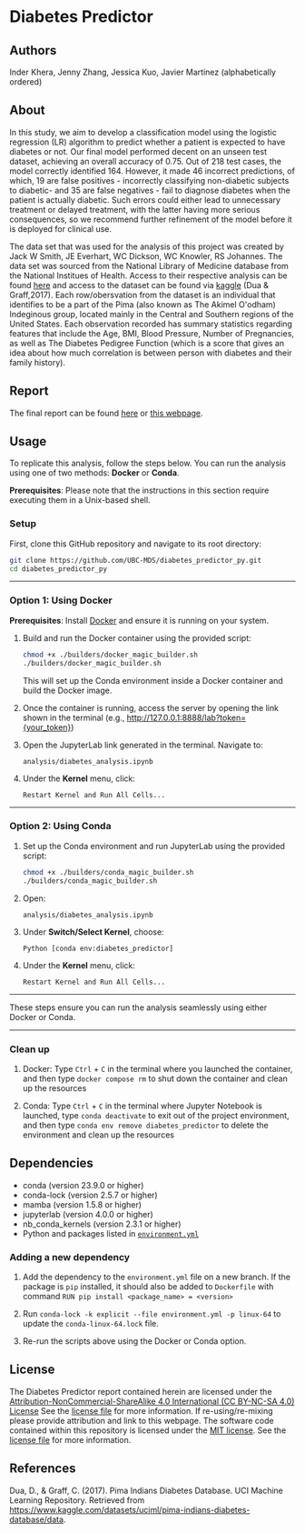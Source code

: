 # Diabetes Predictor

## Authors

Inder Khera, Jenny Zhang, Jessica Kuo, Javier Martinez (alphabetically ordered)

## About

In this study, we aim to develop a classification model using the logistic regression (LR) algorithm to predict whether a patient is expected to have diabetes or not. 
Our final model performed decent on an unseen test dataset, achieving an overall accuracy of 0.75. Out of 218 test cases, the model correctly identified 164. 
However, it made 46 incorrect predictions, of which, 19 are false positives - incorrectly classifying non-diabetic subjects to diabetic- 
and 35 are false negatives - fail to diagnose diabetes when the patient is actually diabetic. 
Such errors could either lead to unnecessary treatment or delayed treatment, with the latter having more serious consequences, 
so we recommend further refinement of the model before it is deployed for clinical use.

The data set that was used for the analysis of this project was created by Jack W Smith, JE Everhart, WC Dickson, WC Knowler, RS Johannes. 
The data set was sourced from the National Library of Medicine database from the National Institues of Health. 
Access to their respective analysis can be found [here](https://pmc.ncbi.nlm.nih.gov/articles/PMC2245318/) 
and access to the dataset can be found via [kaggle](https://www.kaggle.com/datasets/uciml/pima-indians-diabetes-database/data) (Dua & Graff,2017). 
Each row/obersvation from the dataset is an individual that identifies to be a part of the Pima (also known as The Akimel O'odham) Indeginous group, 
located mainly in the Central and Southern regions of the United States. 
Each observation recorded has summary statistics regarding features that include the Age, BMI, Blood Pressure, Number of Pregnancies, 
as well as The Diabetes Pedigree Function (which is a score that gives an idea about how much correlation is between person with diabetes and their family history).

## Report

The final report can be found [here](https://github.com/UBC-MDS/diabetes_predictor_py/tree/main/analysis) or [this webpage](https://ubc-mds.github.io/diabetes_predictor_py/).

## Usage

To replicate this analysis, follow the steps below. You can run the analysis using one of two methods: **Docker** or **Conda**.

**Prerequisites**: Please note that the instructions in this section require executing them in a Unix-based shell.

### Setup

First, clone this GitHub repository and navigate to its root directory:
```bash
git clone https://github.com/UBC-MDS/diabetes_predictor_py.git
cd diabetes_predictor_py
```

---

### Option 1: Using Docker

**Prerequisites**: Install [Docker](https://www.docker.com/get-started) and ensure it is running on your system.

1. Build and run the Docker container using the provided script:
   ```bash
   chmod +x ./builders/docker_magic_builder.sh
   ./builders/docker_magic_builder.sh
   ```
   This will set up the Conda environment inside a Docker container and build the Docker image.

2. Once the container is running, access the server by opening the link shown in the terminal (e.g., http://127.0.0.1:8888/lab?token={your_token})

3. Open the JupyterLab link generated in the terminal. Navigate to:
   ```
   analysis/diabetes_analysis.ipynb
   ```

4. Under the **Kernel** menu, click:
   ```
   Restart Kernel and Run All Cells...
   ```

---

### Option 2: Using Conda

1. Set up the Conda environment and run JupyterLab using the provided script:
   ```bash
   chmod +x ./builders/conda_magic_builder.sh
   ./builders/conda_magic_builder.sh
   ```

2. Open:
   ```
   analysis/diabetes_analysis.ipynb
   ```

3. Under **Switch/Select Kernel**, choose:
   ```
   Python [conda env:diabetes_predictor]
   ```

4. Under the **Kernel** menu, click:
   ```
   Restart Kernel and Run All Cells...
   ```

---

These steps ensure you can run the analysis seamlessly using either Docker or Conda.

---
### Clean up

1. Docker: Type `Ctrl` + `C` in the terminal where you launched the container, 
and then type `docker compose rm` to shut down the container and clean up the resources

2. Conda: Type `Ctrl` + `C` in the terminal where Jupyter Notebook is launched, 
type `conda deactivate` to exit out of the project environment, 
and then type `conda env remove diabetes_predictor` to delete the environment and clean up the resources

## Dependencies

- conda (version 23.9.0 or higher)
- conda-lock (version 2.5.7 or higher)
- mamba (version 1.5.8 or higher)
- jupyterlab (version 4.0.0 or higher)
- nb_conda_kernels (version 2.3.1 or higher)
- Python and packages listed in [`environment.yml`](https://github.com/UBC-MDS/diabetes_predictor_py/blob/main/environment.yml)

### Adding a new dependency

1. Add the dependency to the `environment.yml` file on a new branch. 
If the package is `pip` installed, it should also be added to `Dockerfile` with command `RUN pip install <package_name> = <version>`

2. Run `conda-lock -k explicit --file environment.yml -p linux-64` to update the `conda-linux-64.lock` file.

3. Re-run the scripts above using the Docker or Conda option. 

## License

The Diabetes Predictor report contained herein are licensed under the [Attribution-NonCommercial-ShareAlike 4.0 International (CC BY-NC-SA 4.0) License](https://creativecommons.org/licenses/by-nc-nd/4.0/) See the [license file](https://github.com/UBC-MDS/diabetes_predictor_py/blob/main/LICENSE.md) for more information. If re-using/re-mixing please provide attribution and link to this webpage. The software code contained within this repository is licensed under the [MIT license](https://opensource.org/license/MIT). See the [license file](https://github.com/UBC-MDS/diabetes_predictor_py/blob/main/LICENSE.md) for more information.

## References

Dua, D., & Graff, C. (2017). Pima Indians Diabetes Database. UCI Machine Learning Repository. Retrieved from <https://www.kaggle.com/datasets/uciml/pima-indians-diabetes-database/data>.
